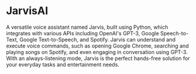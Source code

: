 # JarvisAI

A versatile voice assistant named Jarvis, built using Python, which integrates with various APIs including OpenAI's GPT-3, Google Speech-to-Text, Google Text-to-Speech, and Spotify. Jarvis can understand and execute voice commands, such as opening Google Chrome, searching and playing songs on Spotify, and even engaging in conversation using GPT-3. With an always-listening mode, Jarvis is the perfect hands-free solution for your everyday tasks and entertainment needs.
